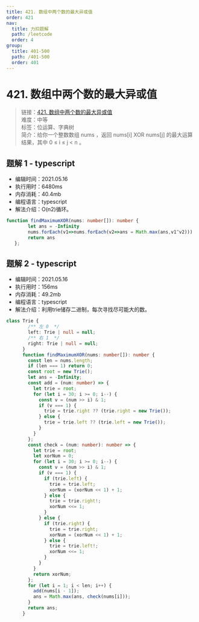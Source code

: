 ```yaml
---
title: 421. 数组中两个数的最大异或值
order: 421
nav:
  title: 力扣题解
  path: /leetcode
  order: 4
group:
  title: 401-500
  path: /401-500
  order: 401
---
```


# 421. 数组中两个数的最大异或值
    
> 链接：[421. 数组中两个数的最大异或值](https://leetcode-cn.com/problems/maximum-xor-of-two-numbers-in-an-array/)  
> 难度：中等  
> 标签：位运算、字典树  
> 简介：给你一个整数数组 nums ，返回 nums[i] XOR nums[j] 的最大运算结果，其中 0 ≤ i ≤ j < n 。
      
## 题解 1 - typescript
- 编辑时间：2021.05.16
- 执行用时：6480ms
- 内存消耗：40.4mb
- 编程语言：typescript
- 解法介绍：O(n2)循环。
```typescript
function findMaximumXOR(nums: number[]): number {
        let ans = -Infinity
        nums.forEach(v1=>nums.forEach(v2=>ans = Math.max(ans,v1^v2)))
        return ans 
   };
```

## 题解 2 - typescript
- 编辑时间：2021.05.16
- 执行用时：156ms
- 内存消耗：49.2mb
- 编程语言：typescript
- 解法介绍：利用trie储存二进制，每次寻找尽可能大的数。
```typescript
class Trie {
        /** 左 0  */
        left: Trie | null = null;
        /** 右 1  */
        right: Trie | null = null;
      }
      function findMaximumXOR(nums: number[]): number {
        const len = nums.length;
        if (len === 1) return 0;
        const root = new Trie();
        let ans = -Infinity;
        const add = (num: number) => {
          let trie = root;
          for (let i = 30; i >= 0; i--) {
            const v = (num >> i) & 1;
            if (v === 1) {
              trie = trie.right ?? (trie.right = new Trie());
            } else {
              trie = trie.left ?? (trie.left = new Trie());
            }
          }
        };
        const check = (num: number): number => {
          let trie = root;
          let xorNum = 0;
          for (let i = 30; i >= 0; i--) {
            const v = (num >> i) & 1;
            if (v === 1) {
              if (trie.left) {
                trie = trie.left;
                xorNum = (xorNum << 1) + 1;
              } else {
                trie = trie.right!;
                xorNum <<= 1;
              }
            } else {
              if (trie.right) {
                trie = trie.right;
                xorNum = (xorNum << 1) + 1;
              } else {
                trie = trie.left!;
                xorNum <<= 1;
              }
            }
          }
          return xorNum;
        };
        for (let i = 1; i < len; i++) {
          add(nums[i - 1]);
          ans = Math.max(ans, check(nums[i]));
        }
        return ans;
      }
```

      